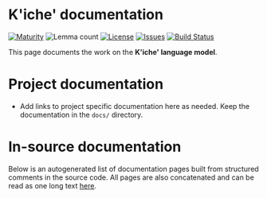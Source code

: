 # K'iche' documentation

[![Maturity](https://img.shields.io/endpoint?url=https%3A%2F%2Fraw.githubusercontent.com%2Fgiellalt%2Flang-quc-x-ext-apertium%2Fgh-pages%2Fmaturity.json)](https://giellalt.github.io/MaturityClassification.html)
![Lemma count](https://img.shields.io/endpoint?url=https%3A%2F%2Fraw.githubusercontent.com%2Fgiellalt%2Flang-quc-x-ext-apertium%2Fgh-pages%2Flemmacount.json)
[![License](https://img.shields.io/github/license/giellalt/lang-quc-x-ext-apertium)](https://github.com/giellalt/lang-quc-x-ext-apertium/blob/main/LICENSE)
[![Issues](https://img.shields.io/github/issues/giellalt/lang-quc)](https://github.com/giellalt/lang-quc/issues)
[![Build Status](https://builds.giellalt.org/api/badge/lang-quc-x-ext-apertium?label=CI)](https://builds.giellalt.org/pipelines/lang-quc-x-ext-apertium/builds/latest)

This page documents the work on the **K'iche' language model**. 

# Project documentation

* Add links to project specific documentation here as needed. Keep the documentation in the `docs/` directory.

# In-source documentation

Below is an autogenerated list of documentation pages built from structured comments in the source code. All pages are also concatenated and can be read as one long text [here](quc.md).
